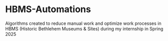 # HBMS-Automations
Algorithms created to reduce manual work and optimize work processes in HBMS (Historic Bethlehem Museums &amp; Sites) during my internship in Spring 2025
